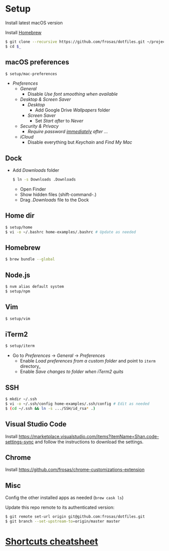 # Setup

Install latest macOS version

Install [Homebrew](https://brew.sh/)

```bash
$ git clone --recursive https://github.com/frosas/dotfiles.git ~/projects/dotfiles
$ cd $_
```

## macOS preferences

```bash
$ setup/mac-preferences
```

- _Preferences_
  - _General_
    - Disable _Use font smoothing when available_
  - _Desktop & Screen Saver_
    - _Desktop_
      - Add Google Drive _Wallpapers_ folder
    - _Screen Saver_
      - Set _Start after_ to _Never_
  - _Security & Privacy_
    - _Require password <u>immediately</u> after ..._
  - _iCloud_
    - Disable everything but _Keychain_ and _Find My Mac_

## Dock

- Add _Downloads_ folder

  ```bash
  $ ln -s Downloads .Downloads
  ```

  - Open Finder
  - Show hidden files (shift-command-.)
  - Drag _.Downloads_ file to the Dock

## Home dir

```bash
$ setup/home
$ vi -o ~/.bashrc home-examples/.bashrc # Update as needed
```

## Homebrew

```bash
$ brew bundle --global
```

## Node.js

```bash
$ nvm alias default system
$ setup/npm
```

## Vim

```bash
$ setup/vim
```

## iTerm2

```bash
$ setup/iterm
```

- Go to _Preferences_ → _General_ → _Preferences_
  - Enable _Load preferences from a custom folder_ and point to `iterm` directory\_
  - Enable _Save changes to folder when iTerm2 quits_

## SSH

```bash
$ mkdir ~/.ssh
$ vi -o ~/.ssh/config home-examples/.ssh/config # Edit as needed
$ (cd ~/.ssh && ln -s .../SSH/id_rsa* .)
```

## Visual Studio Code

Install https://marketplace.visualstudio.com/items?itemName=Shan.code-settings-sync
and follow the instructions to download the settings.

## Chrome

Install https://github.com/frosas/chrome-customizations-extension

## Misc

Config the other installed apps as needed (`brew cask ls`)

Update this repo remote to its authenticated version:

```bash
$ git remote set-url origin git@github.com:frosas/dotfiles.git
$ git branch --set-upstream-to=origin/master master
```

# [Shortcuts cheatsheet](shortcuts.md)
